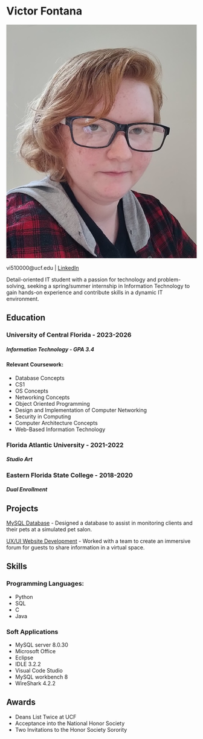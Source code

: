 # Victor Fontana

![Photo of Victor Fontana in black glasses and a red flannel](/IMG_34567.png)

<head>
vi510000@ucf.edu | <a href="https://www.linkedin.com/in/victor-fontana-563042222/">LinkedIn</a>

Detail-oriented IT student with a passion for technology and problem-solving, seeking a spring/summer internship in Information Technology to gain hands-on experience and contribute skills in a dynamic IT environment.
</head>
<body>
  
## Education

### University of Central Florida - 2023-2026
##### Information Technology - GPA 3.4
#### Relevant Coursework:
- Database Concepts
- CS1
- OS Concepts
- Networking Concepts
- Object Oriented Programming
- Design and Implementation of Computer Networking
- Security in Computing
- Computer Architecture Concepts
- Web-Based Information Technology

### Florida Atlantic University - 2021-2022
##### Studio Art

### Eastern Florida State College - 2018-2020
##### Dual Enrollment

## Projects
<a href="mysql.html">MySQL Database</a> - Designed a database to assist in monitoring clients and their pets at a simulated pet salon.

<a href="webdev.html">UX/UI Website Development</a> - Worked with a team to create an immersive forum for guests to share information in a virtual space.

## Skills
### Programming Languages:
- Python 
- SQL
- C
- Java

### Soft Applications
- MySQL server 8.0.30
- Microsoft Office
- Eclipse
- IDLE 3.2.2
- Visual Code Studio
- MySQL workbench 8
- WireShark 4.2.2
</body>

## Awards
- Deans List Twice at UCF
- Acceptance into the National Honor Society
- Two Invitations to the Honor Society Sorority

